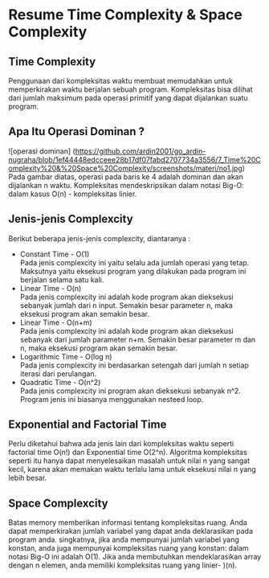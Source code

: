# Resume Time Complexity & Space Complexity

## Time Complexity
Penggunaan dari kompleksitas waktu membuat memudahkan untuk memperkirakan waktu berjalan sebuah program. Kompleksitas bisa dilihat dari jumlah maksimum pada operasi primitif yang dapat dijalankan suatu program.

## Apa Itu Operasi Dominan ?
![operasi dominan] (https://github.com/ardin2001/go_ardin-nugraha/blob/1ef44448edcceee28b17df07fabd2707734a3556/7_Time%20Complexity%20&%20Space%20Complexity/screenshots/materi/no1.jpg)
Pada gambar diatas, operasi pada baris ke 4 adalah dominan dan akan dijalankan n waktu. Kompleksitas mendeskripsikan dalam notasi Big-O: dalam kasus O(n) - kompleksitas linier.

## Jenis-jenis Complexcity
Berikut beberapa jenis-jenis complexcity, diantaranya :
<ul>
<li>Constant Time - O(1)</li>
Pada jenis complexcity ini yaitu selalu ada jumlah operasi yang tetap. Maksutnya yaitu eksekusi program yang dilakukan pada program ini berjalan selama satu kali.
<li>Linear Time - O(n)</li>
Pada jenis complexcity ini adalah kode program akan dieksekusi sebanyak jumlah dari n input. Semakin besar parameter n, maka eksekusi program akan semakin besar.
<li>Linear Time - O(n+m)</li>
Pada jenis complexcity ini adalah kode program akan dieksekusi sebanyak dari jumlah parameter n+m. Semakin besar parameter m dan n, maka eksekusi program akan semakin besar.
<li>Logarithmic Time - O(log n)</li>
Pada jenis complexcity ini berdasarkan setengah dari jumlah n setiap iterasi dari perulangan.
<li>Quadratic Time - O(n^2)</li>
Pada jenis complexcity ini program akan dieksekusi sebanyak n^2. Program jenis ini biasanya menggunakan nesteed loop.
</ul>

## Exponential and Factorial Time
Perlu diketahui bahwa ada jenis lain dari kompleksitas waktu seperti factorial time O(n!) dan Exponential time O(2^n). Algoritma kompleksitas seperti itu hanya dapat menyelesaikan masalah untuk nilai n yang sangat kecil, karena akan memakan waktu terlalu lama untuk eksekusi nilai n yang lebih besar.

## Space Complexcity
Batas memory memberikan informasi tentang kompleksitas ruang. Anda dapat memperkirakan jumlah variabel yang dapat anda deklarasikan pada program anda. singkatnya, jika anda mempunyai jumlah variabel yang konstan, anda juga mempunyai kompleksitas ruang yang konstan: dalam notasi Big-O ini adalah O(1). Jika anda membutuhkan mendeklarasikan array dengan n elemen, anda memiliki kompleksitas ruang yang linier- )(n).
